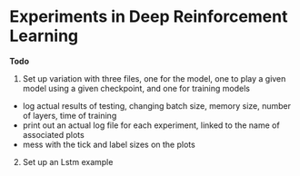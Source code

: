 # Experiments in Deep Reinforcement Learning

**Todo**

1. Set up variation with three files, one for the model, 
one to play a given model using a given checkpoint, and one for training models 
  - log actual results of testing, changing batch size, memory size, number of layers, time of training
  - print out an actual log file for each experiment, linked to the name of associated plots
  - mess with the tick and label sizes on the plots 

2. Set up an Lstm example
